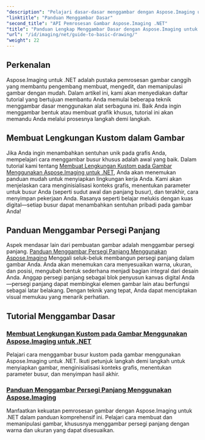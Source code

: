 ```yaml
---
"description": "Pelajari dasar-dasar menggambar dengan Aspose.Imaging untuk .NET. Tutorial langkah demi langkah ini mencakup konsep-konsep penting, termasuk membuat bentuk, menerapkan transformasi, dan menangani gambar."
"linktitle": "Panduan Menggambar Dasar"
"second_title": "API Pemrosesan Gambar Aspose.Imaging .NET"
"title": "Panduan Lengkap Menggambar Dasar dengan Aspose.Imaging untuk .NET"
"url": "/id/imaging/net/guide-to-basic-drawing/"
"weight": 22
---
```


## Perkenalan

Aspose.Imaging untuk .NET adalah pustaka pemrosesan gambar canggih yang membantu pengembang membuat, mengedit, dan memanipulasi gambar dengan mudah. Dalam artikel ini, kami akan menyediakan daftar tutorial yang bertujuan membantu Anda memulai beberapa teknik menggambar dasar menggunakan alat serbaguna ini. Baik Anda ingin menggambar bentuk atau membuat grafik khusus, tutorial ini akan memandu Anda melalui prosesnya langkah demi langkah.

## Membuat Lengkungan Kustom dalam Gambar

Jika Anda ingin menambahkan sentuhan unik pada grafis Anda, mempelajari cara menggambar busur khusus adalah awal yang baik. Dalam tutorial kami tentang [Membuat Lengkungan Kustom pada Gambar Menggunakan Aspose.Imaging untuk .NET](./create-custom-arc-in-images/), Anda akan menemukan panduan mudah untuk menyiapkan lingkungan kerja Anda. Kami akan menjelaskan cara menginisialisasi konteks grafis, menentukan parameter untuk busur Anda (seperti sudut awal dan panjang busur), dan terakhir, cara menyimpan pekerjaan Anda. Rasanya seperti belajar melukis dengan kuas digital—setiap busur dapat menambahkan sentuhan pribadi pada gambar Anda!

## Panduan Menggambar Persegi Panjang

Aspek mendasar lain dari pembuatan gambar adalah menggambar persegi panjang. [Panduan Menggambar Persegi Panjang Menggunakan Aspose.Imaging](./guide-to-drawing-rectangle/) Menggali seluk-beluk membangun persegi panjang dalam gambar Anda. Anda akan menemukan cara menyesuaikan warna, ukuran, dan posisi, mengubah bentuk sederhana menjadi bagian integral dari desain Anda. Anggap persegi panjang sebagai blok penyusun kanvas digital Anda—persegi panjang dapat membingkai elemen gambar lain atau berfungsi sebagai latar belakang. Dengan teknik yang tepat, Anda dapat menciptakan visual memukau yang menarik perhatian.

## Tutorial Menggambar Dasar
### [Membuat Lengkungan Kustom pada Gambar Menggunakan Aspose.Imaging untuk .NET](./create-custom-arc-in-images/)
Pelajari cara menggambar busur kustom pada gambar menggunakan Aspose.Imaging untuk .NET. Ikuti petunjuk langkah demi langkah untuk menyiapkan gambar, menginisialisasi konteks grafis, menentukan parameter busur, dan menyimpan hasil akhir.
### [Panduan Menggambar Persegi Panjang Menggunakan Aspose.Imaging](./guide-to-drawing-rectangle/)
Manfaatkan kekuatan pemrosesan gambar dengan Aspose.Imaging untuk .NET dalam panduan komprehensif ini. Pelajari cara membuat dan memanipulasi gambar, khususnya menggambar persegi panjang dengan warna dan ukuran yang dapat disesuaikan.